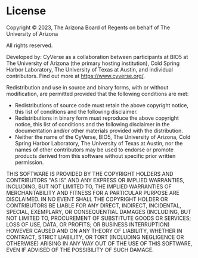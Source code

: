 # License

Copyright © 2023, The Arizona Board of Regents on behalf of The University of Arizona

All rights reserved.

Developed by: CyVerse as a collaboration between participants at BIO5 at The University of Arizona
(the primary hosting institution), Cold Spring Harbor Laboratory, The University of Texas at Austin,
and individual contributors. Find out more at <https://www.cyverse.org/>.

Redistribution and use in source and binary forms, with or without modification, are permitted
provided that the following conditions are met:

* Redistributions of source code must retain the above copyright notice, this list of conditions and
the following disclaimer.
* Redistributions in binary form must reproduce the above copyright notice, this list of conditions
and the following disclaimer in the documentation and/or other materials provided with the
distribution.
* Neither the name of the CyVerse, BIO5, The University of Arizona, Cold Spring Harbor Laboratory,
The University of Texas at Austin, nor the names of other contributors may be used to endorse or
promote products derived from this software without specific prior written permission.

THIS SOFTWARE IS PROVIDED BY THE COPYRIGHT HOLDERS AND CONTRIBUTORS "AS IS" AND ANY EXPRESS OR
IMPLIED WARRANTIES, INCLUDING, BUT NOT LIMITED TO, THE IMPLIED WARRANTIES OF MERCHANTABILITY AND
FITNESS FOR A PARTICULAR PURPOSE ARE DISCLAIMED. IN NO EVENT SHALL THE COPYRIGHT HOLDER OR
CONTRIBUTORS BE LIABLE FOR ANY DIRECT, INDIRECT, INCIDENTAL, SPECIAL, EXEMPLARY, OR CONSEQUENTIAL
DAMAGES (INCLUDING, BUT NOT LIMITED TO, PROCUREMENT OF SUBSTITUTE GOODS OR SERVICES; LOSS OF USE,
DATA, OR PROFITS; OR BUSINESS INTERRUPTION) HOWEVER CAUSED AND ON ANY THEORY OF LIABILITY, WHETHER
IN CONTRACT, STRICT LIABILITY, OR TORT (INCLUDING NEGLIGENCE OR OTHERWISE) ARISING IN ANY WAY OUT
OF THE USE OF THIS SOFTWARE, EVEN IF ADVISED OF THE POSSIBILITY OF SUCH DAMAGE.
